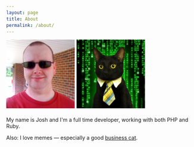 ```yaml
---
layout: page
title: About
permalink: /about/
---
```

<div style='margin-bottom:10px;'>
	<div style='float:left;margin-right:5px;margin-bottom:5px;'>
		<img src="/assets/big-nerd.jpg" width="184px" height="184px" />
	</div>
	<div style='float:left;'>
		<img src="/assets/business-cat/matrix-business-cat-184x184.png" />	
	</div>
	<div style='clear:both;'></div>
</div>

My name is Josh and I'm a full time developer, working with both PHP and Ruby.

Also: I love memes &mdash; especially a good [business cat][business-cat].

[business-cat]: http://knowyourmeme.com/memes/business-cat
